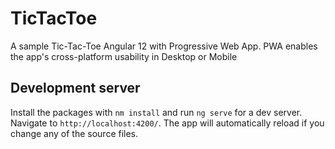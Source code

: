 # TicTacToe

A sample Tic-Tac-Toe Angular 12 with Progressive Web App.
PWA enables the app's cross-platform usability in Desktop or Mobile

## Development server

Install the packages with `nm install` and run `ng serve` for a dev server. Navigate to `http://localhost:4200/`. The app will automatically reload if you change any of the source files.


